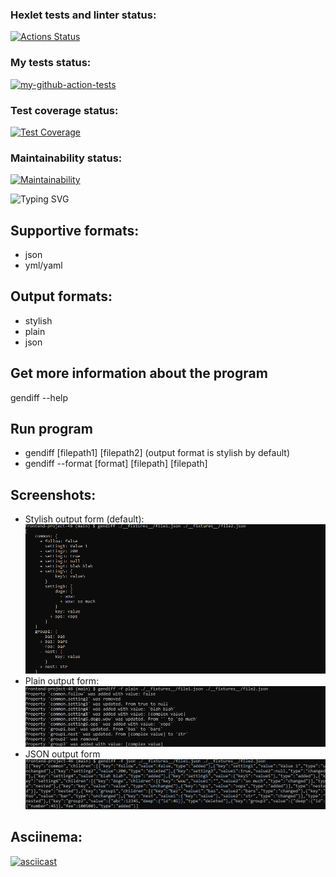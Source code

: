 ### Hexlet tests and linter status:
[![Actions Status](https://github.com/ivp9/frontend-project-46/workflows/hexlet-check/badge.svg)](https://github.com/ivp9/frontend-project-46/actions)

### My tests status:
[![my-github-action-tests](https://github.com/ivp9/frontend-project-46/actions/workflows/my-check.yml/badge.svg)](https://github.com/ivp9/frontend-project-46/actions/workflows/my-check.yml)

### Test coverage status:
[![Test Coverage](https://api.codeclimate.com/v1/badges/011161896990b8482ad1/test_coverage)](https://codeclimate.com/github/ivp9/frontend-project-46/test_coverage)

### Maintainability status:
[![Maintainability](https://api.codeclimate.com/v1/badges/011161896990b8482ad1/maintainability)](https://codeclimate.com/github/ivp9/frontend-project-46/maintainability)

![Typing SVG](https://readme-typing-svg.herokuapp.com?font=Fira+Code&size=30&pause=500&center=true&multiline=true&width=1300&height=100&lines=The+tool+which+finds+the+difference+between+two+json+or+yml%2Fyaml+files;+and+prints+the+result+in+necessary+format+on+demand.)

## Supportive formats:

- json
- yml/yaml

## Output formats:

- stylish
- plain
- json

## Get more information about the program

gendiff --help

## Run program

- gendiff [filepath1] [filepath2] (output format is stylish by default)
- gendiff --format [format] [filepath] [filepath]

## Screenshots:
- Stylish output form (default):
![Screenshot](https://github.com/ivp9/frontend-project-46/blob/main/imagesForREADME/2023-06-29_00-30-04.png)
- Plain output form:
![Screenshot](https://github.com/ivp9/frontend-project-46/blob/main/imagesForREADME/2023-06-29_00-31-07.png)
- JSON output form
![Screenshot](https://github.com/ivp9/frontend-project-46/blob/main/imagesForREADME/2023-06-29_00-27-59.png)

## Asciinema:
[![asciicast](https://asciinema.org/a/cKOJ6VO3lzmRfuTnv6AVPJM2k.svg)](https://asciinema.org/a/cKOJ6VO3lzmRfuTnv6AVPJM2k)
